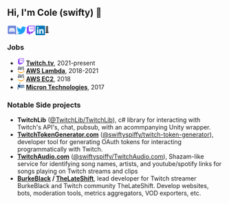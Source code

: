## Hi, I'm Cole (swifty) 👋
<a href="https://discordapp.com/users/92700503183486976">
  <img align="left" alt="swiftyspiffy | Discord" width="22px" src="https://raw.githubusercontent.com/swiftyspiffy/swiftyspiffy/main/assets/discord.svg" />
</a>
<a href="https://twitter.com/swiftyspiffy">
  <img align="left" alt="swiftyspiffy | Twitter" width="22px" src="https://raw.githubusercontent.com/swiftyspiffy/swiftyspiffy/main/assets/twitter.svg" />
</a>
<a href="https://twitch.com/swiftyspiffy">
  <img align="left" alt="swiftyspiffy | Twitch" width="22px" src="https://raw.githubusercontent.com/swiftyspiffy/swiftyspiffy/main/assets/twitch.svg" />
</a>
<a href="https://www.linkedin.com/in/cole/">
  <img align="left" alt="Cole | LinkedIn" width="22px" src="https://raw.githubusercontent.com/swiftyspiffy/swiftyspiffy/main/assets/linkedin.svg" />
</a>
<a href="mailto:swiftyspiffy@gmail.com">
  📧 
</a>

<br />

### Jobs
- [<img src="https://raw.githubusercontent.com/swiftyspiffy/swiftyspiffy/main/assets/twitch.svg" alt="Twitch logo" width="16" height="16" />][twitch] **[Twitch.tv][twitch]**, 2021-present
- [<img src="https://raw.githubusercontent.com/swiftyspiffy/swiftyspiffy/main/assets/aws.svg" alt="AWS logo" width="16" height="15" />][lambda] **[AWS Lambda][lambda]**, 2018-2021
- [<img src="https://raw.githubusercontent.com/swiftyspiffy/swiftyspiffy/main/assets/aws.svg" alt="AWS logo" width="16" height="16" />][ec2] **[AWS EC2][ec2]**, 2018
- [<img src="https://raw.githubusercontent.com/swiftyspiffy/swiftyspiffy/main/assets/micron.svg" alt="Micron Technologies logo" width="16" height="16" />][micron] **[Micron Technologies][micron]**, 2017

### Notable Side projects
- **TwitchLib** ([@TwitchLib/TwitchLib][twitchlib-github]), c# library for interacting with Twitch's API's, chat, pubsub, with an acommpanying Unity wrapper.
- **[TwitchTokenGenerator.com][twitchtokengenerator]**  ([@swiftyspiffy/twitch-token-generator][twitchtokengenerator-github]), developer tool for generating OAuth tokens for interacting programmatically with Twitch.
- **[TwitchAudio.com][twitchaudio]** ([@swiftyspiffy/TwitchAudio.com][twitchaudio-github]), Shazam-like service for identifying song names, artists, and youtube/spotify links for songs playing on Twitch streams and clips
- **[BurkeBlack][burkeblack] / [TheLateShift][lateshift]**, lead developer for Twitch streamer BurkeBlack and Twitch community TheLateShift. Develop websites, bots, moderation tools, metrics aggregators, VOD exporters, etc.

[email]: mailto:swiftyspiffy@gmail.com
[resume]: https://raw.githubusercontent.com/swiftyspiffy/swiftyspiffy/main/resume/COLE%203-30-2021%20RESUME%20public.pdf

[twitch]: https://twitch.tv
[lambda]: https://aws.amazon.com/lambda/
[ec2]: https://aws.amazon.com/ec2/
[micron]: https://www.micron.com/

[twitchlib-github]: https://github.com/twitchlib/twitchlib

[twitchtokengenerator]: https://twitchtokengenerator.com
[twitchtokengenerator-github]: https://github.com/swiftyspiffy/twitch-token-generator

[twitchaudio]: https://twitchaudio.com
[twitchaudio-github]: https://github.com/swiftyspiffy/TwitchAudio.com

[burkeblack]: https://burkeblack.tv
[lateshift]: https://lateshift.tv
